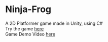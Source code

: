 # Ninja-Frog
A 2D Platformer game made in Unity, using C#
<br> Try the game [here](https://aaryadevnani.github.io/Ninja-Frog/)
<br> Game Demo Video [here](https://drive.google.com/file/d/1tM94scouF-Eqm3dpYOH9McxKg_920g7i/view?usp=sharing)
